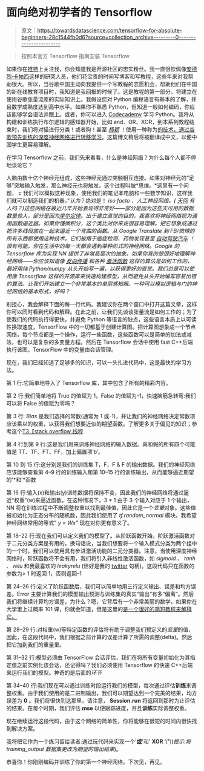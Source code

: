 # 面向绝对初学者的 Tensorflow

> 原文：<https://towardsdatascience.com/tensorflow-for-absolute-beginners-28c1544fb0d6?source=collection_archive---------0----------------------->

> 按照本官方 Tensorflow 指南安装 Tensorflow

如果你在[推特](https://twitter.com/dopetard)上关注我，你会知道我是开源社区的忠实粉丝。我一直很钦佩像[安德烈·卡帕西](https://medium.com/u/ac9d9a35533e?source=post_page-----28c1544fb0d6--------------------------------)这样的研究人员，他们花宝贵的时间写博客和写教程，这些年来对我帮助很大。所以，当谷歌中国主动向我提供一个写教程的志愿机会，帮助他们在中国的新在线教育项目时，我知道是我回报的时候了。这是教程的第一部分，将建立在使用谷歌张量流库的实际知识上。我假设您对 Python 编程语言有基本的了解，并且数学成熟度达到高中水平。如果你不熟悉 Python，但知道一般如何编码，你应该能够学会语法并跟上。或者，你可以进入 [Codecademy](https://www.codecademy.com/learn/python) 学习 Python。我将从构建和训练执行布尔逻辑的感知器开始，比如 and、OR、XOR，到本系列教程结束时，我们将对猫进行分类！或者狗！甚至 [*杨颖*](http://letmegooglethat.com/?q=angelababy) ！使用一种称为[的技术，通过谷歌预先训练的深度神经网络进行转移学习](https://en.wikipedia.org/wiki/Inductive_transfer)。这篇博文稍后将被翻译成中文，以便中国学生更容易理解。

在学习 Tensorflow 之前，我们先来看看，什么是神经网络？为什么每个人都不停地谈论它？

人脑由数十亿个神经元组成，这些神经元通过突触相互连接。如果对神经元的“足够”突触输入触发，那么神经元也将触发。这个过程叫做*思维。*这里有一个问题， *c* 我们可以模拟这种现象，使用我们的笔记本电脑和一些数学知识，这样我们就可以制造我们的机器，”*认为*？绝对是！ *iso facto* ，*人工神经网络。(* [*天网*](https://en.wikipedia.org/wiki/Skynet_(Terminator)) *有人吗？)*这些网络在最近几年开始表现得非常好——部分是因为这些天可用的数据数量惊人，部分是因为[摩尔定律](https://en.wikipedia.org/wiki/Moore's_law)。出于建立直觉的目的，我喜欢将神经网络视为*通用函数逼近器。如果你懂微积分，这个类比对你来说很容易理解。把它想象成通过把许多线段放在一起来逼近一个弯曲的函数。从 Google Translate 到 FB/微博的所有东西都使用这种技术。它们被用于癌症检测、药物发现甚至 [*自动驾驶汽车*](https://blogs.nvidia.com/blog/2015/02/24/deep-learning-drive/) *！很有可能，你在生活中的每一天都会遇到某种形式的神经网络。Google 的 Tensorflow 库为实现 NN 提供了非常高层次的抽象。如果你真的想很好地理解神经网络——你应该知道像 [*反向传播*](http://neuralnetworksanddeeplearning.com/chap2.html) 和各种 [*激活函数*](https://en.wikipedia.org/wiki/Activation_function) 这样的算法是如何工作的，最好用纯 Python/numpy 从头开始写一遍，以获得更好的直觉。我们总是可以使用像 Tensorflow 这样的开源库来快速构建原型，从而避免从头开始编写容易出错的算法。让我们开始建立一个非常基本的单层感知器。一种可以模拟逻辑与门的神经网络的基本形式，好吗？**

别担心，我会解释下面的每一行代码。我建议你在两个窗口中打开这篇文章，这样你可以同时看到代码和解释。在此之前，让我们先谈谈张量流是如何工作的；为了使我们的代码执行得更快，并避免 Python 等语言的缺点，这些语言本质上以可读性换取速度，TensorFlow 中的一切都基于创建计算图。把计算图想象成一个节点网络，每个节点都是一个操作，运行一些函数，这些函数可以是简单的加法或减法，也可以是复杂的多变量方程。然后在 Tensorflow 会话中使用 fast C++后端执行该图。TensorFlow 中的变量由会话管理。

现在，我们已经知道了足够多的知识，可以一头扎进代码中，这是最快的学习方法。

第 1 行:它简单地导入了 Tensorflow 库，其中包含了所有的精彩内容。

第 2 行:我们简单地将 True 的值赋为 1，False 的值赋为-1，快速脑筋急转弯:我们可以将 False 的值赋为零吗？

第 3 行: *Bias* 是我们选择的常数(通常为 1 或-1)，并让我们的神经网络决定常数项应该乘以的权重，以获得我们想要近似的期望函数。了解更多关于偏见的知识；参考这个[T3【stack overflow 线程 ](http://stackoverflow.com/questions/2480650/role-of-bias-in-neural-networks)

第 4 行到第 9 行:这是我们用来训练神经网络的输入数据。真和假的所有四个可能值是 TT、TF、FT、FF，加上偏置项‘b’。

第 10 到 15 行:这分别是我们的训练集 T，F，F & F 的输出数据。我们的神经网络应该能够查看第 4–9 行的训练输入和第 10–15 行的训练输出，从而能够逼近期望的'*和'*函数

第 16 行:输入(x)和输出(y)训练数据将保持不变，因此我们的神经网络将通过逼近“权重”(w)来逼近函数，在这种情况下，3 * 1 由于 3 个输入对应于 1 个输出，NN 将在训练过程中不断调整权重以找到最佳值，因此它是一个*变量*对象。这些值被初始化为正态分布的随机数，因此我们使用了 *tf.random_normal* 模块。我希望神经网络常用的等式" *y = Wx"* 现在对你更有意义了。

第 18–22 行:现在我们可以定义我们的模型了。从阶跃函数开始，阶跃激活函数对于二元分类方案是有用的。换句话说，当我们想要将一个输入模式分类为两个组中的一个时，我们可以使用具有步进激活功能的二元分类器。注意，当使用深度神经网络时，阶跃函数将不会有用，我们将引入非线性激活函数，如 *sigmoid* 、 *tanh* 、 *relu* 和我最喜欢的 *leakyrelu* (恰好是我的 [twitter](https://twitter.com/leakyrelu) 句柄)。这段代码只在函数的参数为> 1 时返回 1，否则返回-1

第 24–26 行:定义了阶跃函数后，我们可以简单地用三行定义输出、误差和均方误差。Error 主要计算我们的模型输出预测与训练集的真实“输出”有多“偏离”。然后我们将继续计算均方误差，为什么？嗯，它背后有一个非常美丽的数学，如果你在大学里上过概率 101 课，你就会知道，但是这里的[是一个很好的简短教程来解释它。](https://www.probabilitycourse.com/chapter9/9_1_5_mean_squared_error_MSE.php)

第 28–29 行:对权重(w)等特定函数的评估将有助于调整我们预定义的*变量*的值，因此，在这段代码中，我们根据之前计算的误差计算了所需的调整(delta)。然后把它加到我们的重量里。

第 31–32 行:模型必须由 TensorFlow 会话评估，我们在将所有变量初始化为其指定值之前实例化该会话，还记得吗？我们必须使用 Tensorflow 的快速 C++后端来运行我们的模型。神奇的是后面的*环节*

第 34–40 行:我们现在可以通过训练时段运行我们的模型，每次通过评估**训练**来调整权重。由于我们使用的是二进制输出，我们可以期望达到一个完美的结果，均方误差为 **0** 。我们将很快到达那里。请注意， **Session.run** 将返回到那时为止评估的结果。在每个时期，我们评估 **mse** 以便跟踪进度，并且**训练**实际调整权重。

现在继续运行这段代码，由于这个网络的简单性，你将能够在很短的时间内很快找到解决方案。

我将把它作为一个练习留给读者:通过玩代码来实现一个'**或**'和' **XOR** '门(*提示:将 training_output 数据集更改为期望的输出结果*)。

恭喜你！你刚刚编码并训练了你的第一个神经网络。下次见，再见。